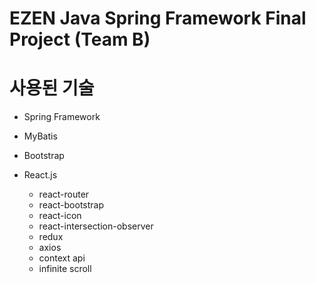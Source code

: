 # EZEN Java Spring Framework Final Project (Team B)

# 사용된 기술
- Spring Framework
- MyBatis
- Bootstrap

- React.js
  - react-router
  - react-bootstrap
  - react-icon
  - react-intersection-observer
  - redux
  - axios
  - context api
  - infinite scroll
